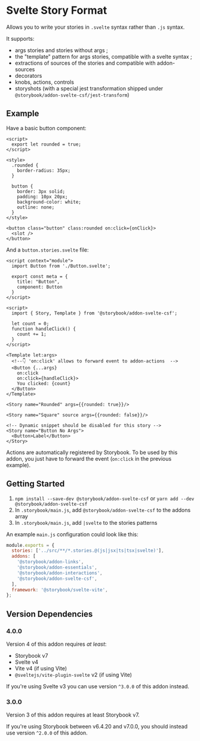 # Svelte Story Format

Allows you to write your stories in `.svelte` syntax rather than `.js` syntax.

It supports:

- args stories and stories without args ;
- the "template" pattern for args stories, compatible with a svelte syntax ;
- extractions of sources of the stories and compatible with addon-sources
- decorators
- knobs, actions, controls
- storyshots (with a special jest transformation shipped under `@storybook/addon-svelte-csf/jest-transform`)

## Example

Have a basic button component:

```svelte
<script>
  export let rounded = true;
</script>

<style>
  .rounded {
    border-radius: 35px;
  }

  button {
    border: 3px solid;
    padding: 10px 20px;
    background-color: white;
    outline: none;
  }
</style>

<button class="button" class:rounded on:click={onClick}>
  <slot />
</button>
```

And a `button.stories.svelte` file:

```svelte
<script context="module">
  import Button from './Button.svelte';

  export const meta = {
    title: "Button",
    component: Button
  }
</script>

<script>
  import { Story, Template } from '@storybook/addon-svelte-csf';

  let count = 0;
  function handleClick() {
    count += 1;
  }
</script>

<Template let:args>
  <!--👇 'on:click' allows to forward event to addon-actions  -->
  <Button {...args} 
    on:click
    on:click={handleClick}>
    You clicked: {count}
  </Button>
</Template>

<Story name="Rounded" args={{rounded: true}}/>

<Story name="Square" source args={{rounded: false}}/>

<!-- Dynamic snippet should be disabled for this story -->
<Story name="Button No Args">
  <Button>Label</Button>
</Story>
```

Actions are automatically registered by Storybook. To be used by this addon, you just have to forward the event (`on:click` in the previous example).


## Getting Started

1. `npm install --save-dev @storybook/addon-svelte-csf` or `yarn add --dev @storybook/addon-svelte-csf`
2. In `.storybook/main.js`, add `@storybook/addon-svelte-csf` to the addons array
3. In `.storybook/main.js`, add `|svelte` to the stories patterns

An example `main.js` configuration could look like this:

```js
module.exports = {
  stories: ['../src/**/*.stories.@(js|jsx|ts|tsx|svelte)'],
  addons: [
    '@storybook/addon-links',
    '@storybook/addon-essentials',
    '@storybook/addon-interactions',
    '@storybook/addon-svelte-csf',
  ],
  framework: '@storybook/svelte-vite',
};
```

## Version Dependencies

### 4.0.0

Version 4 of this addon requires _at least_:

- Storybook v7
- Svelte v4
- Vite v4 (if using Vite)
- `@sveltejs/vite-plugin-svelte` v2 (if using Vite)

If you're using Svelte v3 you can use version `^3.0.0` of this addon instead.

### 3.0.0

Version 3 of this addon requires at least Storybook v7.

If you're using Storybook between v6.4.20 and v7.0.0, you should instead use version `^2.0.0` of this addon.
